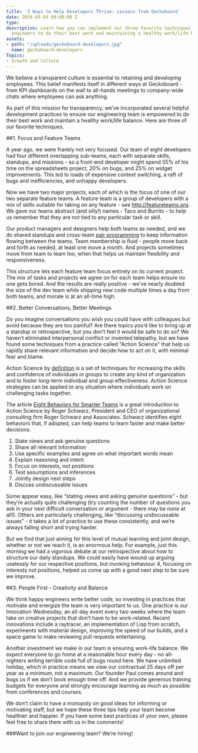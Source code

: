 ```yaml
---
title: '3 Ways to Help Developers Thrive: Lessons from Geckoboard'
date: 2016-03-03 09:00:00 Z
type: 
description: Learn how you can implement our three favorite techniques for empowering
  engineers to do their best work and maintaining a healthy work/life balance.
assets:
- path: "/uploads/geckoboard-developers.jpg"
  name: geckoboard-developers
Topics:
- Growth and Culture
---
```


We believe a transparent culture is essential to retaining and developing employees. This belief manifests itself in different ways at Geckoboard - from KPI dashboards on the wall to all-hands meetings to company-wide chats where employees can ask anything. 

As part of this mission for transparency, we’ve incorporated several helpful development practices to ensure our engineering team is empowered to do their best work and maintain a healthy work/life balance. Here are three of our favorite techniques.

##1. Focus and Feature Teams

A year ago, we were frankly not very focused. Our team of eight developers had four different overlapping sub-teams, each with separate skills, standups, and missions - so a front-end developer might spend 55% of his time on the spreadsheets project, 20% on bugs, and 25% on widget improvements. This led to loads of expensive context switching, a raft of bugs and inefficiencies, and unhappy developers.

Now we have two major projects, each of which is the focus of one of our two separate feature teams. A feature team is a group of developers with a mix of skills suitable for taking on any feature - see <a href="http://featureteams.org" target="_blank">http://featureteams.org</a>. We gave our teams abstract (and silly!) names - Taco and Burrito - to help us remember that they are not tied to any particular task or skill. 

Our product managers and designers help both teams as needed, and we do shared standups and cross-team <a href="https://en.m.wikipedia.org/wiki/Pair_programming" target="_blank">pair programming</a> to keep information flowing between the teams. Team membership is fluid - people move back and forth as needed, at least one move a month. And projects sometimes move from team to team too, when that helps us maintain flexibility and responsiveness.

This structure lets each feature team focus entirely on its current project. The mix of tasks and projects we agree on for each team helps ensure no one gets bored. And the results are really positive - we’ve nearly doubled the size of the dev team while shipping new code multiple times a day from both teams, and morale is at an all-time high.

##2. Better Conversations, Better Meetings

Do you imagine conversations you wish you could have with colleagues but avoid because they are too painful? Are there topics you’d like to bring up at a standup or retrospective, but you don’t feel it would be safe to do so? We haven’t eliminated interpersonal conflict or invented telepathy, but we have found some techniques from a practice called “Action Science” that help us rapidly share relevant information and decide how to act on it, with minimal fear and blame. 

Action Science by <a href="http://www.actionscience.com/actinq.htm" target="_blank">definition</a> is a set of techniques for increasing the skills and confidence of individuals in groups to create any kind of organization and to foster long-term individual and group effectiveness. Action Science strategies can be applied to any situation where individuals work on challenging tasks together.

The article <a href="http://www.csu.edu.au/__data/assets/pdf_file/0008/917018/Eight-Behaviors-for-Smarter-Teams-2.pdf" target="_blank">Eight Behaviors for Smarter Teams</a> is a great introduction to Action Science by Roger Schwarz, President and CEO of organizational consulting firm Roger Schwarz and Associates. Schwarz identifies eight behaviors that, if adopted, can help teams to learn faster and make better decisions.
1. State views and ask genuine questions 
2. Share all relevant information 
3. Use specific examples and agree on what important words mean 
4. Explain reasoning and intent 
5. Focus on interests, not positions 
6. Test assumptions and inferences 
7. Jointly design next steps 
8. Discuss undiscussable issues


Some appear easy, like “stating views and asking genuine questions” - but they’re actually quite challenging (try counting the number of questions you ask in your next difficult conversation or argument - there may be none at all!). Others are particularly challenging, like “discussing undiscussable issues” - it takes a lot of practice to use these consistently, and we’re always falling short and trying harder. 

But we find that just aiming for this level of mutual learning and joint design, whether or not we reach it, is an enormous help. For example, just this morning we had a vigorous debate at our retrospective about how to structure our daily standups. We could easily have wound up arguing uselessly for our respective positions, but invoking behaviour 4, focusing on interests not positions, helped us come up with a good next step to be sure we improve.

##3. People First - Creativity and Balance

We think happy engineers write better code, so investing in practices that motivate and energize the team is very important to us. One practice is our Innovation Wednesday, an all-day event every two weeks where the team take on creative projects that don’t have to be work-related. Recent innovations include a raytracer, an implementation of Lisp from scratch, experiments with material design, improving the speed of our builds, and a space game to make reviewing pull requests entertaining.

Another investment we make in our team is ensuring work-life balance. We expect everyone to go home at a reasonable hour every day - no all-nighters writing terrible code full of bugs round here. We have unlimited holiday, which in practice means we view our contractual 25 days off per year as a *minimum*, not a maximum. Our founder Paul comes around and bugs us if we don’t book enough time off. And we provide generous training budgets for everyone and strongly encourage learning as much as possible from conferences and courses.

We don’t claim to have a monopoly on good ideas for informing or motivating staff, but we hope these three tips help your team become healthier and happier. If you have some best practices of your own, please feel free to share them with us in the comments!

###Want to join our engineering team? We’re hiring!

<a href="https://www.geckoboard.com/careers/" class="blog__btn" style="color:#fff;">Apply to Geckoboard</a>
